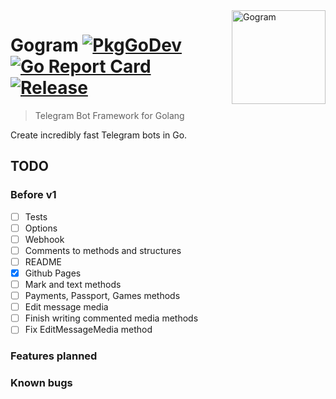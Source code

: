 <img src="../assets/gogram.png" title="Gogram" height="150" align="right"/>

# Gogram  [![PkgGoDev](https://pkg.go.dev/badge/github.com/lepeico/gogram)](https://pkg.go.dev/github.com/lepeico/gogram) [![Go Report Card](https://goreportcard.com/badge/github.com/lepeico/gogram?style=flat)](https://goreportcard.com/report/github.com/lepeico/gogram) [![Release](https://img.shields.io/github/release/lepeico/gogram.svg?style=flat)](https://github.com/lepeico/gogram/releases/latest)
> Telegram Bot Framework for Golang

Create incredibly fast Telegram bots in Go.

<!--TODO:
## Intro
- Describe very briefly but clearly what the project does.
- State if it is out-of-the-box user-friendly, so it’s clear to the user.
- List its most useful/innovative/noteworthy features.
- State its goals/what problem(s) it solves.
- Note and briefly describe any key concepts (technical, philosophical, or both) important to the user’s understanding.
- Link to any supplementary blog posts or project main pages.
- Note its development status.
- Include badges.
- If possible, include screenshots and demo videos.


## Core Technical Concepts/Inspiration

- Why does it exist?
- Frame your project for the potential user.
- Compare/contrast your project with other, similar projects so the user knows how it is different from those projects.
- Highlight the technical concepts that your project demonstrates or supports. Keep it very brief.
- Keep it useful.

## Getting Started/Requirements/Prerequisites/Dependencies
Include any essential instructions for:
- Getting it
- Installing It
- Configuring It
- Running it

## More Specific Topics (+ sample sub-categories)
- Versioning: Services, APIs, Systems
- Common Error Messages/related details
- Tests
- Is it a Swift project? Please take a look at Mattt Thompson & Nate Cook's [Swift documentation](http://nshipster.com/swift-documentation/) guide

## Contributing
- Contributor Guidelines
- Code Style/Requirements
- Format for commit messages
- Thank you (name contributors)

-->

## TODO
### Before v1
- [ ] Tests
- [ ] Options
- [ ] Webhook
- [ ] Comments to methods and structures
- [ ] README
- [x] Github Pages
- [ ] Mark and text methods
- [ ] Payments, Passport, Games methods
- [ ] Edit message media
- [ ] Finish writing commented media methods
- [ ] Fix EditMessageMedia method
### Features planned
### Known bugs
